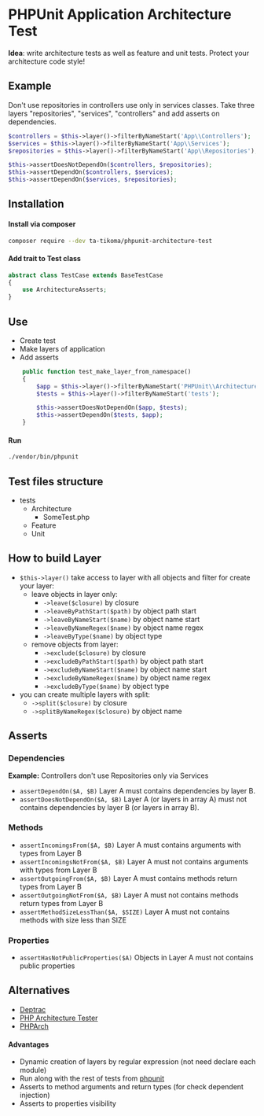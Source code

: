 # PHPUnit Application Architecture Test

**Idea**: write architecture tests as well as feature and unit tests. Protect your architecture code style!

## Example

Don't use repositories in controllers use only in services classes. Take three layers "repositories", "services", "controllers" and add asserts on dependencies.
```php
$controllers = $this->layer()->filterByNameStart('App\\Controllers');
$services = $this->layer()->filterByNameStart('App\\Services');
$repositories = $this->layer()->filterByNameStart('App\\Repositories');

$this->assertDoesNotDependOn($controllers, $repositories);
$this->assertDependOn($controllers, $services);
$this->assertDependOn($services, $repositories);
```


## Installation

#### Install via composer

```bash
composer require --dev ta-tikoma/phpunit-architecture-test
```

#### Add trait to Test class

```php
abstract class TestCase extends BaseTestCase
{
    use ArchitectureAsserts;
}
```

## Use

- Create test
- Make layers of application
- Add asserts

```php
    public function test_make_layer_from_namespace()
    {
        $app = $this->layer()->filterByNameStart('PHPUnit\\Architecture');
        $tests = $this->layer()->filterByNameStart('tests');

        $this->assertDoesNotDependOn($app, $tests);
        $this->assertDependOn($tests, $app);
    }

```

#### Run
```bash
./vendor/bin/phpunit
```

## Test files structure

- tests
    - Architecture
        - SomeTest.php
    - Feature
    - Unit

## How to build Layer

- `$this->layer()` take access to layer with all objects and filter for create your layer:
    - leave objects in layer only:
        - `->leave($closure)` by closure
        - `->leaveByPathStart($path)` by object path start
        - `->leaveByNameStart($name)` by object name start
        - `->leaveByNameRegex($name)` by object name regex
        - `->leaveByType($name)` by object type
    - remove objects from layer:
        - `->exclude($closure)` by closure
        - `->excludeByPathStart($path)` by object path start
        - `->excludeByNameStart($name)` by object name start
        - `->excludeByNameRegex($name)` by object name regex
        - `->excludeByType($name)` by object type
- you can create multiple layers with split:
    - `->split($closure)` by closure
    - `->splitByNameRegex($closure)` by object name


## Asserts

### Dependencies

**Example:** Controllers don't use Repositories only via Services

- `assertDependOn($A, $B)` Layer A must contains dependencies by layer B.
- `assertDoesNotDependOn($A, $B)` Layer A (or layers in array A) must not contains dependencies by layer B (or layers in array B).

### Methods 

- `assertIncomingsFrom($A, $B)` Layer A must contains arguments with types from Layer B
- `assertIncomingsNotFrom($A, $B)` Layer A must not contains arguments with types from Layer B
- `assertOutgoingFrom($A, $B)` Layer A must contains methods return types from Layer B
- `assertOutgoingNotFrom($A, $B)` Layer A must not contains methods return types from Layer B
- `assertMethodSizeLessThan($A, $SIZE)` Layer A must not contains methods with size less than SIZE

### Properties

- `assertHasNotPublicProperties($A)` Objects in Layer A must not contains public properties

## Alternatives
- [Deptrac](https://github.com/qossmic/deptrac)
- [PHP Architecture Tester](https://github.com/carlosas/phpat)
- [PHPArch](https://github.com/j6s/phparch)

#### Advantages
- Dynamic creation of layers by regular expression (not need declare each module)
- Run along with the rest of tests from [phpunit](https://github.com/sebastianbergmann/phpunit)
- Asserts to method arguments and return types (for check dependent injection)
- Asserts to properties visibility

